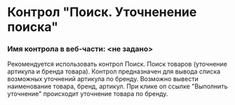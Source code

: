 ﻿---
description: 2.6.0.0
---
# Контрол "Поиск. Уточненение поиска"
### Имя контрола в веб-части: <не задано>
Рекомендуется использовать контрол Поиск. Поиск товаров (уточнение артикула и бренда товара).
Контрол предназначен для вывода списка возможных уточнений артикула по бренду.
Возможно вывести наименование товара, бренд, артикул. При клике оп ссылке "Выполнить уточнение" происходит уточнение товара по бренду. 
